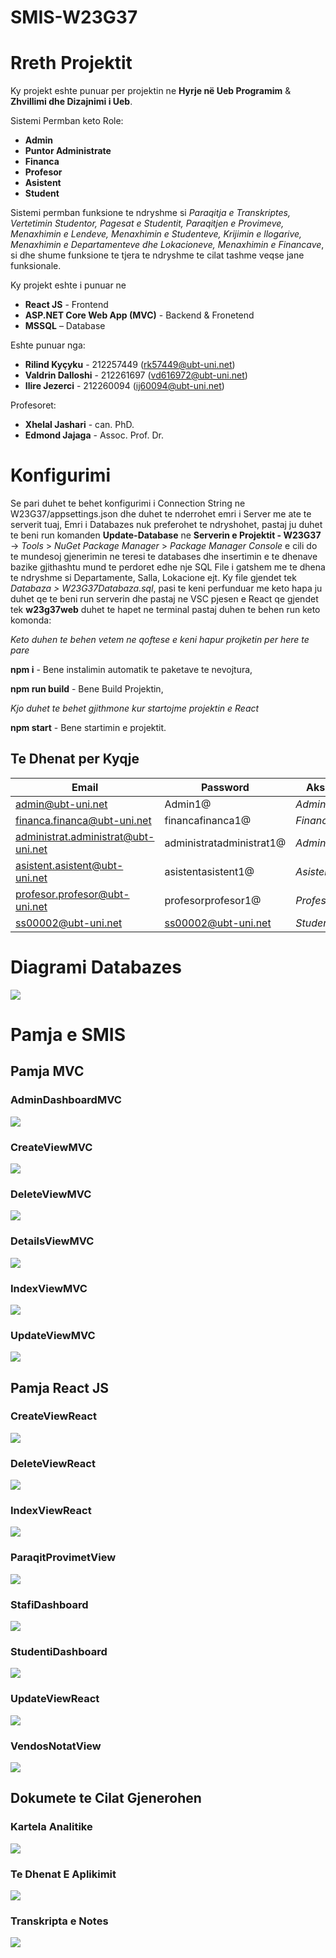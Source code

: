 # SMIS-W23G37
# Rreth Projektit
Ky projekt eshte punuar per projektin ne **Hyrje në Ueb Programim** & **Zhvillimi dhe Dizajnimi i Ueb**.

Sistemi Permban keto Role:
- **Admin**
- **Puntor Administrate**
- **Financa**
- **Profesor**
- **Asistent**
- **Student**

Sistemi permban funksione te ndryshme si *Paraqitja e Transkriptes, Vertetimin Studentor, Pagesat e Studentit, Paraqitjen e Provimeve, Menaxhimin e Lendeve, Menaxhimin e Studenteve, Krijimin e llogarive, Menaxhimin e Departamenteve dhe Lokacioneve, Menaxhimin e Financave*, si dhe shume funksione te tjera te ndryshme te cilat tashme veqse jane funksionale.

Ky projekt eshte i punuar ne
- **React JS** - Frontend
- **ASP.NET Core Web App (MVC)** - Backend & Fronetend
- **MSSQL** – Database

Eshte punuar nga:
- **Rilind Kyçyku** - 212257449 (rk57449@ubt-uni.net)
- **Valdrin Dalloshi** - 212261697 (vd616972@ubt-uni.net)
- **Ilire Jezerci** - 212260094 (ij60094@ubt-uni.net)

Profesoret:
- **Xhelal Jashari** - can. PhD.
- **Edmond Jajaga** - Assoc. Prof. Dr.

# Konfigurimi
Se pari duhet te behet konfigurimi i Connection String ne W23G37/appsettings.json dhe duhet te nderrohet emri i Server me ate te serverit tuaj, Emri i Databazes nuk preferohet te ndryshohet, pastaj ju duhet te beni run komanden **Update-Database** ne **Serverin e Projektit - W23G37** -> *Tools* > *NuGet Package Manager* > *Package Manager Console* e cili do te mundesoj gjenerimin ne teresi te databases dhe insertimin e te dhenave bazike gjithashtu mund te perdoret edhe nje SQL File i gatshem me te dhena te ndryshme si Departamente, Salla, Lokacione ejt. Ky file gjendet tek *Databaza > W23G37Databaza.sql*, pasi te keni perfunduar me keto hapa ju duhet qe te beni run serverin dhe pastaj ne VSC pjesen e React qe gjendet tek **w23g37web** duhet te hapet ne terminal pastaj duhen te behen run keto komonda:

*Keto duhen te behen vetem ne qoftese e keni hapur projketin per here te pare*

**npm i** - Bene instalimin automatik te paketave te nevojtura,

**npm run build** - Bene Build Projektin,

*Kjo duhet te behet gjithmone kur startojme projektin e React*

**npm start** - Bene startimin e projektit.

  

## Te Dhenat per Kyqje
  
| **Email**  | **Password** | **Aksesi** |
|--|--| -- |
| admin@ubt-uni.net | Admin1@ | *Admin*| 
|financa.financa@ubt-uni.net | financafinanca1@|  *Financa*| 
| administrat.administrat@ubt-uni.net|  administratadministrat1@ | *Administrat*| 
| asistent.asistent@ubt-uni.net | asistentasistent1@|  *Asistent*| 
| profesor.profesor@ubt-uni.net|  profesorprofesor1@|  *Profesor* | 
| ss00002@ubt-uni.net| ss00002@ubt-uni.net | *Student* | 

# Diagrami Databazes
![](ReadMeImages/DiagramiDatabazes.png)

# Pamja e SMIS

## Pamja MVC

### AdminDashboardMVC
![](ReadMeImages/MVCImage/AdminDashboardMVC.png)

### CreateViewMVC
![](ReadMeImages/MVCImage/CreateViewMVC.png)

### DeleteViewMVC
![](ReadMeImages/MVCImage/DeleteViewMVC.png)

### DetailsViewMVC
![](ReadMeImages/MVCImage/DetailsViewMVC.png)

### IndexViewMVC
![](ReadMeImages/MVCImage/IndexViewMVC.png)

### UpdateViewMVC
![](ReadMeImages/MVCImage/UpdateViewMVC.png)

## Pamja React JS

### CreateViewReact
![](ReadMeImages/ReactImage/CreateViewReact.png)

### DeleteViewReact
![](ReadMeImages/ReactImage/DeleteViewReact.png)

### IndexViewReact
![](ReadMeImages/ReactImage/IndexViewReact.png)

### ParaqitProvimetView
![](ReadMeImages/ReactImage/ParaqitProvimetView.png)

### StafiDashboard
![](ReadMeImages/ReactImage/StafiDashboard.png)

### StudentiDashboard
![](ReadMeImages/ReactImage/StudentiDashboard.png)

### UpdateViewReact
![](ReadMeImages/ReactImage/UpdateViewReact.png)

### VendosNotatView
![](ReadMeImages/ReactImage/VendosNotatView.png)

## Dokumete te Cilat Gjenerohen

### Kartela Analitike
![](ReadMeImages/DokumenteTeCilatGjenerohen/KartelaAnalitike.png)

### Te Dhenat E Aplikimit
![](ReadMeImages/DokumenteTeCilatGjenerohen/TeDhenatEAplikimit.png)

### Transkripta e Notes
![](ReadMeImages/DokumenteTeCilatGjenerohen/TranskriptaENotes.png)
